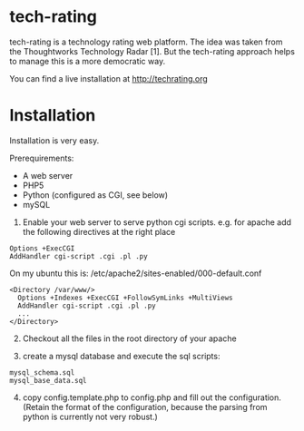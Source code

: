 tech-rating
===========

tech-rating is a technology rating web platform. The idea was taken from the Thoughtworks Technology Radar [1]. But the tech-rating approach helps to manage this is a more democratic way.

You can find a live installation at http://techrating.org


Installation 
=============
Installation is very easy.

Prerequirements:
- A web server
- PHP5
- Python (configured as CGI, see below)
- mySQL 


1. Enable your web server to serve python cgi scripts.
e.g. for apache add the following directives at the right place
```
Options +ExecCGI
AddHandler cgi-script .cgi .pl .py
```
On my ubuntu this is: /etc/apache2/sites-enabled/000-default.conf
```
<Directory /var/www/>
  Options +Indexes +ExecCGI +FollowSymLinks +MultiViews
  AddHandler cgi-script .cgi .pl .py 
  ...
</Directory>
```

2. Checkout all the files in the root directory of your apache


3. create a mysql database and execute the sql scripts:
```
mysql_schema.sql
mysql_base_data.sql
```

4. copy config.template.php to config.php
and fill out the configuration.
(Retain the format of the configuration, 
because the parsing from python is currently not very robust.)
